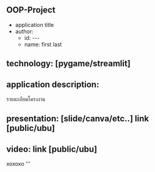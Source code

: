 ## OOP-Project

- application title
- author: 
  * id: ---
  * name: first last
## technology: [pygame/streamlit]
## application description:
รายละเอียดโครงงาน
## presentation: [slide/canva/etc..] link [public/ubu]
## video: link [public/ubu]
 xoxoxo
'''

